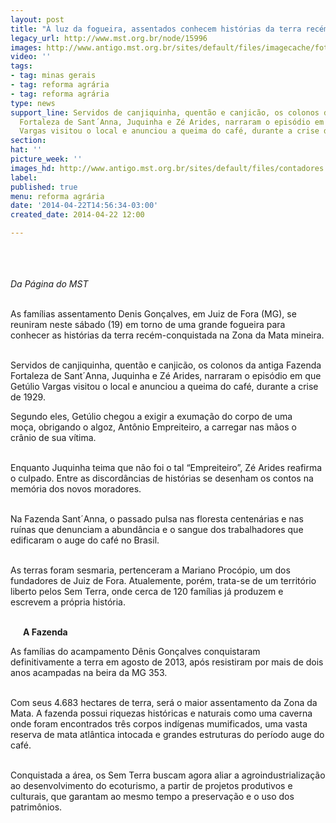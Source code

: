 ```yaml
---
layout: post
title: "À luz da fogueira, assentados conhecem histórias da terra recém-conquistada"
legacy_url: http://www.mst.org.br/node/15996
images: http://www.antigo.mst.org.br/sites/default/files/imagecache/foto_destaque/contadores!.jpg
video: ''
tags:
- tag: minas gerais
- tag: reforma agrária
- tag: reforma agrária
type: news
support_line: Servidos de canjiquinha, quentão e canjicão, os colonos da antiga Fazenda
  Fortaleza de Sant´Anna, Juquinha e Zé Arides, narraram o episódio em que Getúlio
  Vargas visitou o local e anunciou a queima do café, durante a crise de 1929.
section: 
hat: ''
picture_week: ''
images_hd: http://www.antigo.mst.org.br/sites/default/files/contadores!.jpg
label: 
published: true
menu: reforma agrária
date: '2014-04-22T14:56:34-03:00'
created_date: 2014-04-22 12:00

---
```

<p><img style="margin: 10px;" src="http://www.antigo.mst.org.br/sites/default/files/contadores.jpg" alt=""></p><p><em><br>Da Página do MST<br></em></p><p><br>As famílias assentamento Denis Gonçalves, em Juiz de Fora (MG), se reuniram neste sábado (19) em torno de uma grande fogueira para conhecer as histórias da terra recém-conquistada na Zona da Mata mineira.</p><p><br>Servidos de canjiquinha, quentão e canjicão, os colonos da antiga Fazenda Fortaleza de Sant´Anna, Juquinha e Zé Arides, narraram o episódio em que Getúlio Vargas visitou o local e anunciou a queima do café, durante a crise de 1929.&nbsp;</p><p><img style="margin: 10px; float: right;" src="http://www.antigo.mst.org.br/sites/default/files/seu%20juquinha%20%285%20de%201%29.jpg" alt=""></p><p>Segundo eles, Getúlio chegou a exigir a exumação do corpo de uma moça, obrigando o algoz, Antônio Empreiteiro, a carregar nas mãos o crânio de sua vítima.&nbsp;</p><p><br>Enquanto Juquinha teima que não foi o tal “Empreiteiro”, Zé Arides reafirma o culpado. Entre as discordâncias de histórias se desenham os contos na memória dos novos moradores.</p><p><br>Na Fazenda Sant´Anna, o passado pulsa nas floresta centenárias e nas ruínas que denunciam a abundância e o sangue dos trabalhadores que edificaram o auge do café no Brasil.&nbsp;</p><p><br>As terras foram sesmaria, pertenceram a Mariano Procópio, um dos fundadores de Juiz de Fora. Atualemente, porém, trata-se de um território liberto pelos Sem Terra, onde cerca de 120 famílias já produzem e escrevem a própria história.</p><p><strong><img style="margin: 10px; float: left;" src="http://www.antigo.mst.org.br/sites/default/files/fogueira%20%285%20de%201%29.jpg" alt=""><br>A Fazenda</strong></p><p>As famílias do acampamento Dênis Gonçalves conquistaram definitivamente a terra em agosto de 2013, após resistiram por mais de dois anos acampadas na beira da MG 353.</p><p><br>Com seus 4.683 hectares de terra, será o maior assentamento da Zona da Mata. A fazenda possui riquezas históricas e naturais como uma caverna onde foram encontrados três corpos indígenas mumificados, uma vasta reserva de mata atlântica intocada e grandes estruturas do período auge do café.</p><p><br>Conquistada a área, os Sem Terra buscam agora aliar a agroindustrialização ao desenvolvimento do ecoturismo, a partir de projetos produtivos e culturais, que garantam ao mesmo tempo a preservação e o uso dos patrimônios.</p><p>&nbsp;</p><div>&nbsp;</div>
